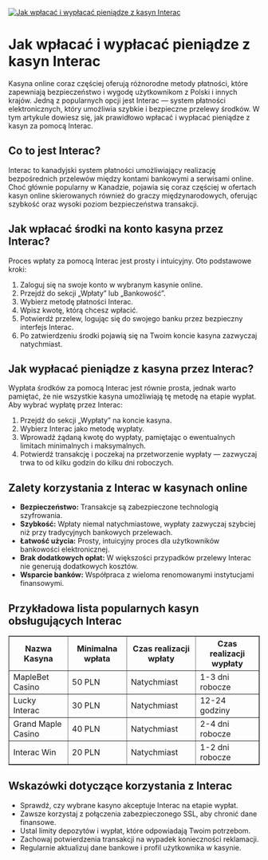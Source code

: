 [![Jak wpłacać i wypłacać pieniądze z kasyn Interac](https://123-caf.pages.dev/gitsignup.png)](https://vrmoo.ru/Bt82HjjY)

<h1>Jak wpłacać i wypłacać pieniądze z kasyn Interac</h1> <p>Kasyna online coraz częściej oferują różnorodne metody płatności, które zapewniają bezpieczeństwo i wygodę użytkownikom z Polski i innych krajów. Jedną z popularnych opcji jest Interac — system płatności elektronicznych, który umożliwia szybkie i bezpieczne przelewy środków. W tym artykule dowiesz się, jak prawidłowo wpłacać i wypłacać pieniądze z kasyn za pomocą Interac.</p>  <h2>Co to jest Interac?</h2> <p>Interac to kanadyjski system płatności umożliwiający realizację bezpośrednich przelewów między kontami bankowymi a serwisami online. Choć głównie popularny w Kanadzie, pojawia się coraz częściej w ofertach kasyn online skierowanych również do graczy międzynarodowych, oferując szybkość oraz wysoki poziom bezpieczeństwa transakcji.</p>  <h2>Jak wpłacać środki na konto kasyna przez Interac?</h2> <p>Proces wpłaty za pomocą Interac jest prosty i intuicyjny. Oto podstawowe kroki:</p> <ol>   <li>Zaloguj się na swoje konto w wybranym kasynie online.</li>   <li>Przejdź do sekcji „Wpłaty” lub „Bankowość”.</li>   <li>Wybierz metodę płatności Interac.</li>   <li>Wpisz kwotę, którą chcesz wpłacić.</li>   <li>Potwierdź przelew, logując się do swojego banku przez bezpieczny interfejs Interac.</li>   <li>Po zatwierdzeniu środki pojawią się na Twoim koncie kasyna zazwyczaj natychmiast.</li> </ol>  <h2>Jak wypłacać pieniądze z kasyna przez Interac?</h2> <p>Wypłata środków za pomocą Interac jest równie prosta, jednak warto pamiętać, że nie wszystkie kasyna umożliwiają tę metodę na etapie wypłat. Aby wybrać wypłatę przez Interac:</p> <ol>   <li>Przejdź do sekcji „Wypłaty” na koncie kasyna.</li>   <li>Wybierz Interac jako metodę wypłaty.</li>   <li>Wprowadź żądaną kwotę do wypłaty, pamiętając o ewentualnych limitach minimalnych i maksymalnych.</li>   <li>Potwierdź transakcję i poczekaj na przetworzenie wypłaty — zazwyczaj trwa to od kilku godzin do kilku dni roboczych.</li> </ol>  <h2>Zalety korzystania z Interac w kasynach online</h2> <ul>   <li><strong>Bezpieczeństwo:</strong> Transakcje są zabezpieczone technologią szyfrowania.</li>   <li><strong>Szybkość:</strong> Wpłaty niemal natychmiastowe, wypłaty zazwyczaj szybciej niż przy tradycyjnych bankowych przelewach.</li>   <li><strong>Łatwość użycia:</strong> Prosty, intuicyjny proces dla użytkowników bankowości elektronicznej.</li>   <li><strong>Brak dodatkowych opłat:</strong> W większości przypadków przelewy Interac nie generują dodatkowych kosztów.</li>   <li><strong>Wsparcie banków:</strong> Współpraca z wieloma renomowanymi instytucjami finansowymi.</li> </ul>  <h2>Przykładowa lista popularnych kasyn obsługujących Interac</h2> <table border="1" cellpadding="8" cellspacing="0">   <thead>     <tr>       <th>Nazwa Kasyna</th>       <th>Minimalna wpłata</th>       <th>Czas realizacji wpłaty</th>       <th>Czas realizacji wypłaty</th>     </tr>   </thead>   <tbody>     <tr>       <td>MapleBet Casino</td>       <td>50 PLN</td>       <td>Natychmiast</td>       <td>1-3 dni robocze</td>     </tr>     <tr>       <td>Lucky Interac</td>       <td>30 PLN</td>       <td>Natychmiast</td>       <td>12-24 godziny</td>     </tr>     <tr>       <td>Grand Maple Casino</td>       <td>40 PLN</td>       <td>Natychmiast</td>       <td>2-4 dni robocze</td>     </tr>     <tr>       <td>Interac Win</td>       <td>20 PLN</td>       <td>Natychmiast</td>       <td>1-2 dni robocze</td>     </tr>   </tbody> </table>  <h2>Wskazówki dotyczące korzystania z Interac</h2> <ul>   <li>Sprawdź, czy wybrane kasyno akceptuje Interac na etapie wypłat.</li>   <li>Zawsze korzystaj z połączenia zabezpieczonego SSL, aby chronić dane finansowe.</li>   <li>Ustal limity depozytów i wypłat, które odpowiadają Twoim potrzebom.</li>   <li>Zachowaj potwierdzenia transakcji na wypadek konieczności reklamacji.</li>   <li>Regularnie aktualizuj dane bankowe i profil użytkownika w kasynie.</li> </ul>
